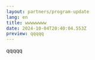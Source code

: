 ```yaml
---
layout: partners/program-update
lang: en
title: wwwwwwww
date: 2024-10-04T20:40:04.553Z
preview: q﻿qqqq
---
```

q﻿qqqq